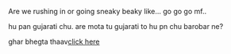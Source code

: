 Are we rushing in or going sneaky beaky like...
go go go mf..

hu pan gujarati chu.
are mota tu gujarati to hu pn chu barobar ne?



ghar bhegta thaav[click here](../gujarati.md)
